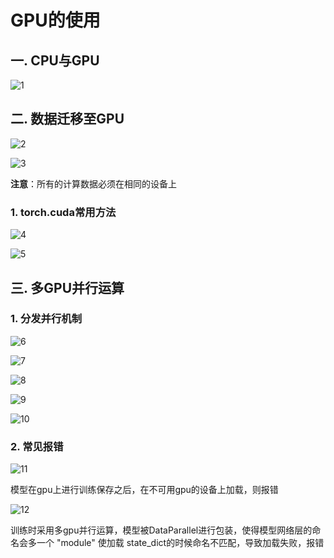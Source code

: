 # GPU的使用
## 一. CPU与GPU
![1](docs/折叠/待整理/知识库/计算机和硬件/折叠/ai-self-learning-main/从python开始的ai学习/深度学习%20pytorch/27.%20GPU的使用/pcs/1.png "1")
## 二. 数据迁移至GPU
![2](docs/折叠/待整理/知识库/计算机和硬件/折叠/ai-self-learning-main/从python开始的ai学习/深度学习%20pytorch/27.%20GPU的使用/pcs/2.png "2")

![3](docs/折叠/待整理/知识库/计算机和硬件/折叠/ai-self-learning-main/从python开始的ai学习/深度学习%20pytorch/27.%20GPU的使用/pcs/3.png "3")

**注意**：所有的计算数据必须在相同的设备上

### 1. torch.cuda常用方法
![4](docs/折叠/待整理/知识库/计算机和硬件/折叠/ai-self-learning-main/从python开始的ai学习/深度学习%20pytorch/27.%20GPU的使用/pcs/4.png "4")

![5](docs/折叠/待整理/知识库/计算机和硬件/折叠/ai-self-learning-main/从python开始的ai学习/深度学习%20pytorch/27.%20GPU的使用/pcs/5.png "5")

## 三. 多GPU并行运算
### 1. 分发并行机制
![6](docs/折叠/待整理/知识库/计算机和硬件/折叠/ai-self-learning-main/从python开始的ai学习/深度学习%20pytorch/27.%20GPU的使用/pcs/6.png "6")

![7](docs/折叠/待整理/知识库/计算机和硬件/折叠/ai-self-learning-main/从python开始的ai学习/深度学习%20pytorch/27.%20GPU的使用/pcs/7.png "7")

![8](docs/折叠/待整理/知识库/计算机和硬件/折叠/ai-self-learning-main/从python开始的ai学习/深度学习%20pytorch/27.%20GPU的使用/pcs/8.png "8")

![9](docs/折叠/待整理/知识库/计算机和硬件/折叠/ai-self-learning-main/从python开始的ai学习/深度学习%20pytorch/27.%20GPU的使用/pcs/9.png "9")

![10](docs/折叠/待整理/知识库/计算机和硬件/折叠/ai-self-learning-main/从python开始的ai学习/深度学习%20pytorch/27.%20GPU的使用/pcs/10.png "10")

### 2. 常见报错
![11](docs/折叠/待整理/知识库/计算机和硬件/折叠/ai-self-learning-main/从python开始的ai学习/深度学习%20pytorch/27.%20GPU的使用/pcs/11.png "11")

模型在gpu上进行训练保存之后，在不可用gpu的设备上加载，则报错

![12](docs/折叠/待整理/知识库/计算机和硬件/折叠/ai-self-learning-main/从python开始的ai学习/深度学习%20pytorch/27.%20GPU的使用/pcs/12.png "12")

训练时采用多gpu并行运算，模型被DataParallel进行包装，使得模型网络层的命名会多一个 "module" 使加载 state_dict的时候命名不匹配，导致加载失败，报错